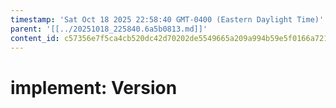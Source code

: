 ```yaml
---
timestamp: 'Sat Oct 18 2025 22:58:40 GMT-0400 (Eastern Daylight Time)'
parent: '[[../20251018_225840.6a5b0813.md]]'
content_id: c57356e7f5ca4cb520dc42d70202de5549665a209a994b59e5f0166a721fef95
---
```


# implement: Version
